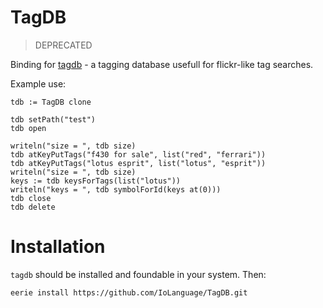 # TagDB 
> DEPRECATED

Binding for <a href=http://www.dekorte.com/projects/opensource/tagdb/>tagdb</a> - a tagging database usefull for flickr-like tag searches.

Example use:
```Io
tdb := TagDB clone

tdb setPath("test")
tdb open

writeln("size = ", tdb size)
tdb atKeyPutTags("f430 for sale", list("red", "ferrari"))
tdb atKeyPutTags("lotus esprit", list("lotus", "esprit"))
writeln("size = ", tdb size)
keys := tdb keysForTags(list("lotus"))
writeln("keys = ", tdb symbolForId(keys at(0)))
tdb close
tdb delete
```

# Installation
`tagdb` should be installed and foundable in your system. Then:
```
eerie install https://github.com/IoLanguage/TagDB.git
```
